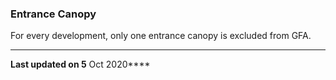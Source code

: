 ### Entrance Canopy

For every development, only one entrance canopy is excluded from GFA.

------------------------------------------------------------------------

**Last updated on 5** Oct 2020****
